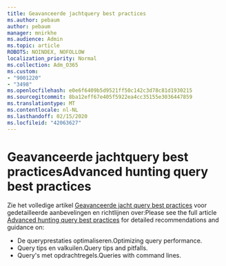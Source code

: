 ```yaml
---
title: Geavanceerde jachtquery best practices
ms.author: pebaum
author: pebaum
manager: mnirkhe
ms.audience: Admin
ms.topic: article
ROBOTS: NOINDEX, NOFOLLOW
localization_priority: Normal
ms.collection: Adm_O365
ms.custom:
- "9001220"
- "3498"
ms.openlocfilehash: e0e6f6409b5d9521ff50c142c3d78c81d1930215
ms.sourcegitcommit: 8ba12eff67e405f5922ea4cc35155e3036447859
ms.translationtype: MT
ms.contentlocale: nl-NL
ms.lasthandoff: 02/15/2020
ms.locfileid: "42063627"
---
```

# <a name="advanced-hunting-query-best-practices"></a><span data-ttu-id="7eb0b-102">Geavanceerde jachtquery best practices</span><span class="sxs-lookup"><span data-stu-id="7eb0b-102">Advanced hunting query best practices</span></span>

<span data-ttu-id="7eb0b-103">Zie het volledige artikel [Geavanceerde jacht query best practices](https://docs.microsoft.com/en-us/windows/security/threat-protection/microsoft-defender-atp/advanced-hunting-best-practices#optimize-query-performance) voor gedetailleerde aanbevelingen en richtlijnen over:</span><span class="sxs-lookup"><span data-stu-id="7eb0b-103">Please see the full article [Advanced hunting query best practices](https://docs.microsoft.com/en-us/windows/security/threat-protection/microsoft-defender-atp/advanced-hunting-best-practices#optimize-query-performance) for detailed recommendations and guidance on:</span></span>
- <span data-ttu-id="7eb0b-104">De queryprestaties optimaliseren.</span><span class="sxs-lookup"><span data-stu-id="7eb0b-104">Optimizing query performance.</span></span>
- <span data-ttu-id="7eb0b-105">Query tips en valkuilen.</span><span class="sxs-lookup"><span data-stu-id="7eb0b-105">Query tips and pitfalls.</span></span>
- <span data-ttu-id="7eb0b-106">Query's met opdrachtregels.</span><span class="sxs-lookup"><span data-stu-id="7eb0b-106">Queries with command lines.</span></span>


